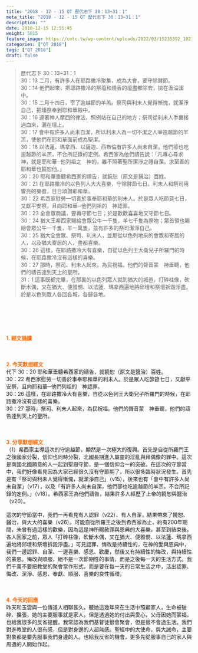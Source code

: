 ```yaml
---
title: "2018 - 12 - 15 QT 歷代志下 30：13~31：1"
meta_title: "2018 - 12 - 15 QT 歷代志下 30：13~31：1"
description: ""
date: 2018-12-15 12:55:45
weight: 5815
feature_image: https://cmtc.tw/wp-content/uploads/2022/03/15235392_10211799862337740_180693556567566654_o-1.webp
categories: ["QT 2018"]
tags: ["QT 2018"]
draft: false
---
```


<blockquote>歷代志下 30：13~31：1<br />
30：13 二月，有許多人在耶路撒冷聚集，成為大會，要守除酵節。<br />
30：14 他們起來，把耶路撒冷的祭壇和燒香的壇盡都除去，拋在汲淪溪中。<br />
30：15 二月十四日，宰了逾越節的羊羔。祭司與利未人覺得慚愧，就潔淨自己，把燔祭奉到耶和華殿中，<br />
30：16 遵著神人摩西的律法，照例站在自己的地方；祭司從利未人手裏接過血來，灑在壇上。<br />
30：17 會中有許多人尚未自潔，所以利未人為一切不潔之人宰逾越節的羊羔，使他們在耶和華面前成為聖潔。<br />
30：18 以法蓮、瑪拿西、以薩迦、西布倫有許多人尚未自潔，他們卻也吃逾越節的羊羔，不合所記錄的定例。希西家為他們禱告說：「凡專心尋求　神，就是耶和華─他列祖之　神的，雖不照著聖所潔淨之禮自潔，求至善的耶和華也饒恕他。」<br />
30：20 耶和華垂聽希西家的禱告，就饒恕（原文是醫治）百姓。<br />
30：21 在耶路撒冷的以色列人大大喜樂，守除酵節七日。利未人和祭司用響亮的樂器，日日頌讚耶和華。<br />
30：22 希西家慰勞一切善於事奉耶和華的利未人。於是眾人吃節筵七日，又獻平安祭，且向耶和華─他們列祖的　神認罪。<br />
30：23 全會眾商議，要再守節七日；於是歡歡喜喜地又守節七日。<br />
30：24 猶大王希西家賜給會眾公牛一千隻，羊七千隻為祭物；眾首領也賜給會眾公牛一千隻，羊一萬隻，並有許多的祭司潔淨自己。<br />
30：25 猶大全會眾、祭司、利未人，並那從以色列地來的會眾和寄居的人，以及猶大寄居的人，盡都喜樂。<br />
30：26 這樣，在耶路撒冷大有喜樂，自從以色列王大衛兒子所羅門的時候，在耶路撒冷沒有這樣的喜樂。<br />
30：27 那時，祭司、利未人起來，為民祝福。他們的聲音蒙　神垂聽，他們的禱告達到天上的聖所。<br />
31：1 這事既都完畢，在那裏的以色列眾人就到猶大的城邑，打碎柱像，砍斷木偶，又在猶大、便雅憫、以法蓮、瑪拿西遍地將邱壇和祭壇拆毀淨盡。於是以色列眾人各回各城，各歸各地。</blockquote><br />
&nbsp;<br />
<br />
&nbsp;<br />
<br />
<span style="color: #ff6600;"><strong>1. </strong><strong>經文誦讀</strong></span><br />
<br />
<span style="color: #ff6600;"><strong> </strong></span><br />
<br />
<span style="color: #ff6600;"><strong>2. 今天默想</strong><strong>經文<br />
</strong></span>代下 30：20 耶和華垂聽希西家的禱告，就饒恕（原文是醫治）百姓。<br />
30：22 希西家慰勞一切善於事奉耶和華的利未人。於是眾人吃節筵七日，又獻平安祭，且向耶和華─他們列祖的　神認罪。<br />
30：26 這樣，在耶路撒冷大有喜樂，自從以色列王大衛兒子所羅門的時候，在耶路撒冷沒有這樣的喜樂。<br />
30：27 那時，祭司、利未人起來，為民祝福。他們的聲音蒙　神垂聽，他們的禱告達到天上的聖所。<br />
<br />
&nbsp;<br />
<br />
<span style="color: #ff6600;"><strong>3. 分享默想經文<br />
</strong></span>（1）希西家主導這次的守逾越節，顯然是一次極大的復興。首先是自從所羅門王之後國家分裂，信仰也同時分裂，北國長期進入屬靈的淫亂與拜偶像的罪中。這次是南國北國願意的人一起到聖殿守節，是一個信仰合一的突破。在這次的守節當中，我們好像看見因為大家已經很久沒有守節期了，所以很多臨時狀況發生。首先是有「祭司與利未人覺得慚愧，就潔淨自己」（v15），後來也有「會中有許多人尚未自潔」（v17），以及「有許多人尚未自潔，他們卻也吃逾越節的羊羔，不合所記錄的定例。」（v18）。希西家王為他們禱告，結果許多人經歷了上帝的饒恕與醫治（v20）。<br />
<br />
這次的守節當中，我們一再看見有人認罪（v22）、有人自潔，結果帶來了饒恕、醫治，與大大的喜樂（v26）。可能自從所羅王之後到希西家為止，約有200年期間，未曾有過這樣的歡樂，因為這是神所賜赦罪與恩典的大喜樂。甚至到結束後，各人回家之前，眾人「打碎柱像，砍斷木偶，又在猶大、便雅憫、以法蓮、瑪拿西遍地將邱壇和祭壇拆毀淨盡。」可見認罪、悔改是持續性的，在神的愛與恩典中，我們一邊認罪、自潔、一邊喜樂、感恩、歡慶，然後又有持續性的悔改，與持續性的蒙恩。悔改與順服，絕不是一次節期性的事情，而是之後每一天的生活方式。我們千萬不要把教堂的聚會當作形式，而是要在每一天的日常生活之中，活出認罪、悔改、潔淨、感恩、奉獻、順服、喜樂的良性循環。<br />
<br />
&nbsp;<br />
<br />
<span style="color: #ff6600;"><strong>4. 今天的回應<br />
</strong></span>昨天和玉雲與一位傳道人相聊甚久。聽她這幾年來在生活中照顧家人，生命被破碎、擴張，她的主要服事就是家人，但是透過她的付出與愛心，父母因她而蒙福，也給我很多的反省提醒。我常認為我們基督徒很會聚會，但是很不會過生活。我們對進教堂的人很有感，但是對身邊的人超無感。聖經中的大使命，與大誡命，主要對象都是要先服事我們身邊的人。也給我反省的機會，更多先從服事自己的家人與周遭的人開始作起。<br />
<br />
&nbsp;
        